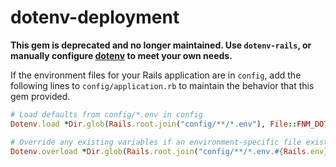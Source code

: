 # dotenv-deployment

**This gem is deprecated and no longer maintained. Use `dotenv-rails`, or manually configure [dotenv](https://github.com/bkeepers/dotenv) to meet your own needs.**

If the environment files for your Rails application are in `config`, add the following lines to `config/application.rb` to maintain the behavior that this gem provided.

```ruby
# Load defaults from config/*.env in config
Dotenv.load *Dir.glob(Rails.root.join("config/**/*.env"), File::FNM_DOTMATCH))

# Override any existing variables if an environment-specific file exists
Dotenv.overload *Dir.glob(Rails.root.join("config/**/*.env.#{Rails.env}"), File::FNM_DOTMATCH)
```
